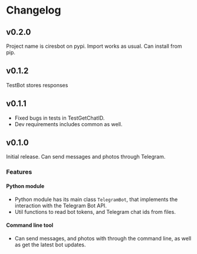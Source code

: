 # Changelog

## v0.2.0
Project name is ciresbot on pypi. Import works as usual.
Can install from pip.

## v0.1.2
TestBot stores responses 

## v0.1.1
- Fixed bugs in tests in TestGetChatID. 
- Dev requirements includes common as well.

## v0.1.0

Initial release. Can send messages and photos through Telegram.

### Features

#### Python module
- Python module has its main class `TelegramBot`, that implements the interaction
with the Telegram Bot API.
- Util functions to read bot tokens, and Telegram chat ids from files.

#### Command line tool
- Can send messages, and photos with through the command line, as well as get
the latest bot updates.

